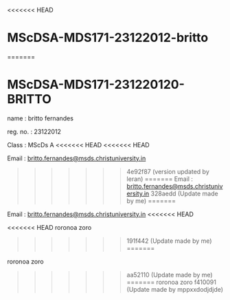 <<<<<<< HEAD
# MScDSA-MDS171-23122012-britto
=======
# MScDSA-MDS171-231220120-BRITTO

name : britto fernandes

reg. no. : 23122012

Class : MScDs A
<<<<<<< HEAD
<<<<<<< HEAD

Email : britto.fernandes@msds.christuniversity.in
>>>>>>> 4e92f87 (version updated by leran)
=======
Email : britto.fernandes@msds.christuniversity.in
>>>>>>> 328aedd (Update made by me)
=======

Email : britto.fernandes@msds.christuniversity.in
<<<<<<< HEAD

<<<<<<< HEAD
roronoa zoro
>>>>>>> 191f442 (Update made by me)
=======

roronoa zoro
>>>>>>> aa52110 (Update made by me)
=======
roronoa zoro
>>>>>>> f410091 (Update made by mppxxdodjdjde)
